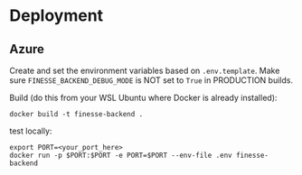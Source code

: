 # Deployment

## Azure
Create and set the environment variables based on `.env.template`. Make sure 
`FINESSE_BACKEND_DEBUG_MODE` is NOT set to `True` in PRODUCTION builds.

Build (do this from your WSL Ubuntu where Docker is already installed):

```
docker build -t finesse-backend .
```

test locally:

```
export PORT=<your_port_here>
docker run -p $PORT:$PORT -e PORT=$PORT --env-file .env finesse-backend
```
